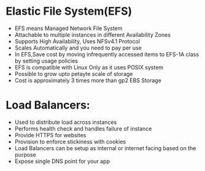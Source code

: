 # Elastic File System(EFS)
- EFS means Managed Network File System
- Attachable to multiple instances in different Availability Zones
- Supports High Availability, Uses NFSv4.1 Protocol
- Scales Automatically and you need to pay per use
- In EFS,Save cost by moving infrequently accessed items to EFS-1A class by setting usage policies
- EFS is compatible with Linux Only as it uses POSIX system
- Possible to grow upto petayte scale of storage
- Cost is approximately 3 times more than gp2 EBS Storage
# Load Balancers:
- Used to distribute load across instances
- Performs health check and handles failure of instance
- Provide HTTPS for websites
- Provision to enforce stickiness with cookies
- Load Balancers can be setup as internal or internet facing based on the purpose
- Expose single DNS point for your app
